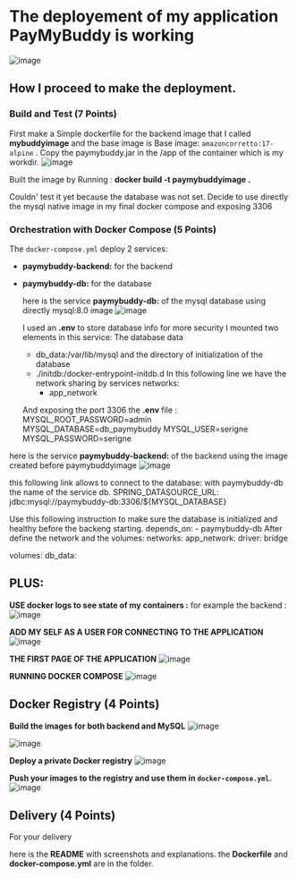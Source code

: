 
# The deployement of my application PayMyBuddy is working
![image](https://github.com/user-attachments/assets/2ad5b326-a3f6-4f97-b887-2a331403b783)

## How I proceed to make the deployment.

### Build and Test (7 Points)

First make a Simple dockerfile for the backend image that I called  **mybuddyimage** and the base image is  Base image: `amazoncorretto:17-alpine` .
Copy the paymybuddy.jar in the /app of the container which is my workdir.
![image](https://github.com/user-attachments/assets/4849f887-f06f-45b6-a8bc-dd11aef53a0e)

Built the image by Running :
**docker build -t paymybuddyimage .**


Couldn' test it yet because the database was not set.
Decide to use directly the mysql native image in my final docker compose and exposing 3306

### Orchestration with Docker Compose (5 Points)

The `docker-compose.yml`  deploy 2 services:
- **paymybuddy-backend:**  for the backend 
- **paymybuddy-db:**  for the database
  
  here is the service **paymybuddy-db:** of the mysql database using directly mysql:8.0 image
  ![image](https://github.com/user-attachments/assets/7645f901-ea5c-4ffd-bd1d-c8812cb08629)

  I used an **.env** to store database info for more security
  I mounted two elements in this service:
   The database data
     - db_data:/var/lib/mysql
   and the directory of initialization of the database
    - ./initdb:/docker-entrypoint-initdb.d
   In this following line we have the network sharing by services
    networks:
      - app_network
        
    And exposing the port 3306
  the **.env** file :
  MYSQL_ROOT_PASSWORD=admin
  MYSQL_DATABASE=db_paymybuddy
  MYSQL_USER=serigne
  MYSQL_PASSWORD=serigne

here is the service **paymybuddy-backend:** of the backend  using the image created before paymybuddyimage
![image](https://github.com/user-attachments/assets/2a9c7b81-ad07-45d6-955c-f3d0ffb0b499)

this following link allows to connect to the database: with paymybuddy-db the name of the service db.
SPRING_DATASOURCE_URL: jdbc:mysql://paymybuddy-db:3306/${MYSQL_DATABASE}

Use this following instruction to make sure the  database is initialized and healthy before the backeng starting.
    depends_on:
      - paymybuddy-db
After define the network and the volumes:
networks:
  app_network:
    driver: bridge

volumes:
  db_data:

## PLUS:
 **USE docker logs <name of container> to see state of my containers :** 
 for example the backend :
 ![image](https://github.com/user-attachments/assets/0ce4d869-4404-4db7-a40c-d828d8b8464c)

 **ADD MY SELF AS A USER FOR CONNECTING TO THE APPLICATION**
 ![image](https://github.com/user-attachments/assets/0ba77944-8075-486b-99ed-7f2ad2de976e)

 **THE FIRST PAGE OF THE APPLICATION**
 ![image](https://github.com/user-attachments/assets/a324aa2b-ecb8-4a8a-a0b6-a072d821003f)

 **RUNNING DOCKER COMPOSE**
![image](https://github.com/user-attachments/assets/45b207f3-4514-4497-bbd0-e58e893f9dc9)




## Docker Registry (4 Points)
**Build the images for both backend and MySQL**
![image](https://github.com/user-attachments/assets/be005a2d-78df-429b-956f-fd9f467240b8)

![image](https://github.com/user-attachments/assets/e24e46c6-1ca2-4652-8357-f313085d2d89)

**Deploy a private Docker registry**
![image](https://github.com/user-attachments/assets/203d5e96-dbdb-4852-ad74-43d8ccc146fc)

**Push your images to the registry and use them in `docker-compose.yml`.**
![image](https://github.com/user-attachments/assets/2f620e50-5c7b-42d1-8b98-16c0fc2483e4)

## Delivery (4 Points)

For your delivery

here is the **README** with screenshots and explanations.
the  **Dockerfile** and **docker-compose.yml** are in the folder.

  
